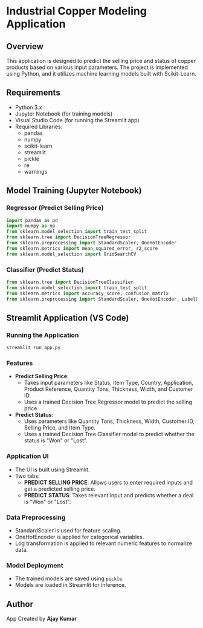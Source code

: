 # Industrial Copper Modeling Application

## Overview
This application is designed to predict the selling price and status of copper products based on various input parameters. The project is implemented using Python, and it utilizes machine learning models built with Scikit-Learn.

## Requirements
- Python 3.x
- Jupyter Notebook (for training models)
- Visual Studio Code (for running the Streamlit app)
- Required Libraries:
  - pandas
  - numpy
  - scikit-learn
  - streamlit
  - pickle
  - re
  - warnings

## Model Training (Jupyter Notebook)
### Regressor (Predict Selling Price)
```python
import pandas as pd
import numpy as np
from sklearn.model_selection import train_test_split
from sklearn.tree import DecisionTreeRegressor
from sklearn.preprocessing import StandardScaler, OneHotEncoder
from sklearn.metrics import mean_squared_error, r2_score
from sklearn.model_selection import GridSearchCV
```

### Classifier (Predict Status)
```python
from sklearn.tree import DecisionTreeClassifier
from sklearn.model_selection import train_test_split
from sklearn.metrics import accuracy_score, confusion_matrix
from sklearn.preprocessing import StandardScaler, OneHotEncoder, LabelBinarizer
```

## Streamlit Application (VS Code)
### Running the Application
```sh
streamlit run app.py
```

### Features
- **Predict Selling Price**: 
  - Takes input parameters like Status, Item Type, Country, Application, Product Reference, Quantity Tons, Thickness, Width, and Customer ID.
  - Uses a trained Decision Tree Regressor model to predict the selling price.
- **Predict Status**:
  - Uses parameters like Quantity Tons, Thickness, Width, Customer ID, Selling Price, and Item Type.
  - Uses a trained Decision Tree Classifier model to predict whether the status is "Won" or "Lost".

### Application UI
- The UI is built using Streamlit.
- Two tabs:
  - **PREDICT SELLING PRICE**: Allows users to enter required inputs and get a predicted selling price.
  - **PREDICT STATUS**: Takes relevant input and predicts whether a deal is "Won" or "Lost".

### Data Preprocessing
- StandardScaler is used for feature scaling.
- OneHotEncoder is applied for categorical variables.
- Log transformation is applied to relevant numeric features to normalize data.

### Model Deployment
- The trained models are saved using `pickle`.
- Models are loaded in Streamlit for inference.

## Author
App Created by **Ajay Kumar**

